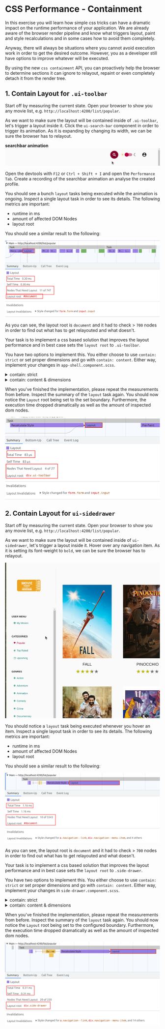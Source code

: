 # CSS Performance - Containment

In this exercise you will learn how simple css tricks can have a dramatic impact on the
runtime performance of your application.
We are already aware of the browser render pipeline and know what triggers layout, paint
and style recalculations and in some cases how to avoid them completely.

Anyway, there will always be situations where you cannot avoid execution work in order to get the
desired outcome. However, you as a developer still have options to improve whatever will be executed.

By using the new `css containment` API, you can proactively help the browser to determine sections it can
ignore to relayout, repaint or even completely detach it from the render tree.

## 1. Contain Layout for `.ui-toolbar`

Start off by measuring the current state. Open your browser to show you any movie list,
e.g. `http://localhost:4200/list/popular`.

As we want to make sure the layout will be contained inside of `.ui-toolbar`, let's trigger
a layout inside it. Click the `ui-search-bar` component in order to trigger its animation.
As it is expanding by changing its width, we can be sure the browser has to relayout.

**searchbar animation**
![searchbar-animation](images/css-contain/searchbar-animation.gif)

Open the devtools with `F12` or `Ctrl + Shift + I` and open the `Performance Tab`.
Create a recording of the searchbar animation an analyse the created profile.

You should see a bunch `layout` tasks being executed while the animation is ongoing.
Inspect a single layout task in order to see its details.
The following metrics are important:
* runtime in ms
* amount of affected DOM Nodes 
* layout root

You should see a similar result to the following:

![ui-toolbar-layout](images/css-contain/ui-toolbar-layout.png)

As you can see, the layout root is `document` and it had to check > `700` nodes in order to find
out what has to get relayouted and what doesn't.

Your task is to implement a css based solution that improves the layout performance and in best case
sets the `layout root` to `.ui-toolbar`.

You have two options to implement this. You either choose to use `contain: strict` or set proper
dimensions and go with `contain: content`. Either way, implement your changes in `app-shell.component.scss`.

<details>
  <summary>contain: strict</summary>

```scss
// app-shell.component.scss

.ui-toolbar {
  /* other stuff */
  contain: strict;
}
```

</details>

<details>
  <summary>contain: content & dimensions</summary>

```scss
// app-shell.component.scss

.ui-toolbar {
  /* other stuff */
  contain: content;
  width: calc(100vw - 250px); // subtract sidebar width

  @include isMobile {
    width: 100vw;
  }
  
}
```

</details>

When you've finished the implementation, please repeat the measurements from before. Inspect the summary of the 
`layout` task again. You should now notice the `Layout` root being set to the set boundary.
Furthermore, the execution time dropped dramatically as well as the amount of inspected dom nodes.

![search-bar-layout-contained](images/css-contain/search-bar-layout-contained.png)

## 2. Contain Layout for `ui-sidedrawer`

Start off by measuring the current state. Open your browser to show you any movie list,
e.g. `http://localhost:4200/list/popular`.

As we want to make sure the layout will be contained inside of `ui-sidedrawer`, let's trigger
a layout inside it. Hover over any navigation item.
As it is setting its font-weight to `bold`, we can be sure the browser has to relayout.

![sidebar-layout](images/css-contain/sidebar-layout.gif)

You should notice a `layout` task being executed whenever you hover an item.
Inspect a single layout task in order to see its details.
The following metrics are important:
* runtime in ms
* amount of affected DOM Nodes
* layout root

You should see a similar result to the following:

![sidebar-layout](images/css-contain/sidebar-layout.png)

As you can see, the layout root is `document` and it had to check > `700` nodes in order to find
out what has to get relayouted and what doesn't.

Your task is to implement a css based solution that improves the layout performance and in best case
sets the `layout root` to `.side-drawer`.

You have two options to implement this. You either choose to use `contain: strict` or set proper
dimensions and go with `contain: content`. Either way, implement your changes in `side-drawer.component.scss`.

<details>
  <summary>contain: strict</summary>

```scss
// side-drawer.component.scss

.side-drawer {
  /* other stuff */
  contain: strict;
}
```

</details>

<details>
  <summary>contain: content & dimensions</summary>

```scss
// side-drawer.component.scss

.side-drawer {
  /* other stuff */
  contain: content;
  height: 100vh;  
}
```

</details>

When you've finished the implementation, please repeat the measurements from before. Inspect the summary of the
`layout` task again. You should now notice the `Layout` root being set to the configured boundary.
Furthermore, the execution time dropped dramatically as well as the amount of inspected dom nodes.

![side-drawer-layout-contained](images/css-contain/side-drawer-layout-contained.png)
